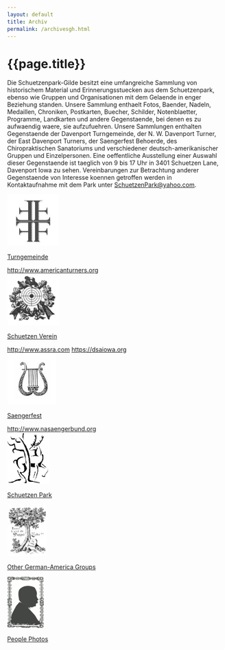 ```yaml
---
layout: default
title: Archiv
permalink: /archivesgh.html
---
```


# {{page.title}}

Die Schuetzenpark-Gilde besitzt eine umfangreiche Sammlung von historischem Material und Erinnerungsstuecken aus dem Schuetzenpark, ebenso wie Gruppen und Organisationen mit dem Gelaende in enger Beziehung standen. Unsere Sammlung enthaelt Fotos, Baender, Nadeln, Medaillen, Chroniken, Postkarten, Buecher, Schilder, Notenblaetter, Programme, Landkarten und andere Gegenstaende, bei denen es zu aufwaendig waere, sie aufzufuehren. Unsere Sammlungen enthalten Gegenstaende der Davenport Turngemeinde, der N. W. Davenport Turner, der East Davenport Turners, der Saengerfest Behoerde, des Chiropraktischen Sanatoriums und verschiedener deutsch-amerikanischer Gruppen und Einzelpersonen. Eine oeffentliche Ausstellung einer Auswahl dieser Gegenstaende ist taeglich von 9 bis 17 Uhr in 3401 Schuetzen Lane, Davenport Iowa zu sehen. Vereinbarungen zur Betrachtung anderer Gegenstaende von Interesse koennen getroffen werden in Kontaktaufnahme mit dem Park unter [SchuetzenPark@yahoo.com](mailto:SchuetzenPark@yahoo.com).

<style>

</style>

<div class="row fancy" >
    <div class="col-sm-4">
        <a href="archives1gh.html">
            <img src="/assets/images/4FLogo.gif" style="height: 120px;">
            <p>Turngemeinde</p>
            </a>
        <a href="http://www.americanturners.org">http://www.americanturners.org</a>
    </div>
    <div class="col-sm-4">
        <a href="archives2gh.html">
            <img src="/assets/images/schuetzenlogo.gif" style="height: 120px;">
            <p>Schuetzen Verein</p>
        </a>
        <a href="http://www.assra.com">http://www.assra.com</a>
        <a href="https://dsaiowa.org">https://dsaiowa.org</a>
    </div>
    <div class="col-sm-4">
        <a href="archives3gh.html">
            <img src="/assets/images/lyre.gif" style="height: 120px;">
            <p>Saengerfest</p>
        </a>
        <a href="http://www.nasaengerbund.org">http://www.nasaengerbund.org</a>
    </div>
</div>

<div class="row fancy" >
    <div class="col-sm-4">
        <a href="archives5gh.html">
            <img src="/assets/images/hirsch-deer.gif" style="height: 120px;">
            <p>Schuetzen Park</p>
        </a>
    </div>
    <div class="col-sm-4">
        <a href="archives4gh.html">
            <img src="/assets/images/doubleOak.jpg" style="height: 120px;">
            <p>Other German-America Groups</p>
        </a>
    </div>
    <div class="col-sm-4">
        <a href="archives6gh.html">
            <img src="/assets/images/archivePerson.gif" style="height: 120px;">
            <p>People Photos</p>
        </a>
    </div>
</div>
